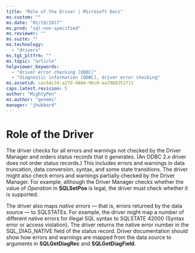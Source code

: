 ```yaml
---
title: "Role of the Driver | Microsoft Docs"
ms.custom: ""
ms.date: "01/19/2017"
ms.prod: "sql-non-specified"
ms.reviewer: ""
ms.suite: ""
ms.technology: 
  - "drivers"
ms.tgt_pltfrm: ""
ms.topic: "article"
helpviewer_keywords: 
  - "driver error checking [ODBC]"
  - "diagnostic information [ODBC], driver error checking"
ms.assetid: cac64c24-a27d-4884-96c0-ea7988351711
caps.latest.revision: 5
author: "MightyPen"
ms.author: "genemi"
manager: "jhubbard"
---
```

# Role of the Driver
The driver checks for all errors and warnings not checked by the Driver Manager and orders status records that it generates. (An ODBC 2.*x* driver does not order status records.) This includes errors and warnings in data truncation, data conversion, syntax, and some state transitions. The driver might also check errors and warnings partially checked by the Driver Manager. For example, although the Driver Manager checks whether the value of *Operation* in **SQLSetPos** is legal, the driver must check whether it is supported.  
  
 The driver also maps *native errors* — that is, errors returned by the data source — to SQLSTATEs. For example, the driver might map a number of different native errors for illegal SQL syntax to SQLSTATE 42000 (Syntax error or access violation). The driver returns the native error number in the SQL_DIAG_NATIVE field of the status record. Driver documentation should show how errors and warnings are mapped from the data source to arguments in **SQLGetDiagRec** and **SQLGetDiagField**.